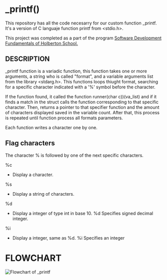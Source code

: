 
# _printf()

This repository has all the code necesarry for our custom function _printf.
It's a version of C languaje function printf from <stdio.h>.

This project was completed as a part of the program [Software Development Fundamentals of Holberton School.](https://holbertonschool.uy/)

## DESCRIPTION

_printf function is a variadic function, this function takes one or more arguments, a string who is called "format", and a variable arguments list from the library <stdarg.h>.
This functions loops thiught format, searching for a specific character indicated with a '%' symbol before the character.

If the function found, it called the function runner(char c))(va_list) and if it finds a match in the struct calls the function corresponding to that specific character.
Then, returns a pointer to that specifier function and the amount of characters displayed saved in the variable count.
After that, this process is repeated until function process all formats parameters.

Each function writes a character one by one.

## Flag characters
The character % is followed by one of the next specific characters.

%c
- Display a character.
    
%s 
- Display a string of characters.

%d 
- Display a integer of type int in base 10. %d Specifies signed decimal integer.

%i
- Display a integer, same as %d. %i Specifies an integer

# FLOWCHART
![Flowchart of _printf](https://i.imgur.com/WqmtXuH.jpeg)

